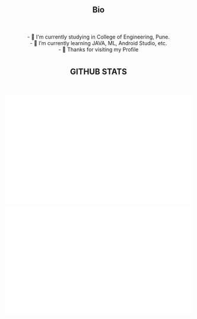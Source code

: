 

 <div id="header" align="center">
 <h1></h1>
 <h1></h1><h2>Bio <br></h2><br>
</div>
<br>
 
 <div align="center">
- 🔭 I'm currently studying in College of Engineering, Pune.<br>
- 🌱 I’m currently learning JAVA, ML, Android Studio, etc.<br>
- 💬 Thanks for visiting my Profile <br>

 <h1></h1>
<h2> GITHUB STATS <br></h2><br>
  
 <br>
 <img src="https://github.com/salunkhegr1712/github-stats/blob/master/generated/languages.svg"/>
 <img src="https://github.com/salunkhegr1712/github-stats/blob/master/generated/overview.svg"/>
</div>

